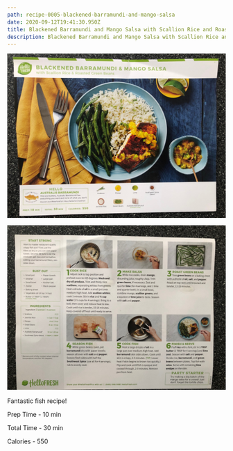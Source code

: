 ```yaml
---
path: recipe-0005-blackened-barramundi-and-mango-salsa
date: 2020-09-12T19:41:30.950Z
title: Blackened Barramundi and Mango Salsa with Scallion Rice and Roasted Green Beans
description: Blackened Barramundi and Mango Salsa with Scallion Rice and Roasted Green Beans
---
```

![picture of finished barramundi and mango salsa](../assets/0005-blackened-barramundi-and-mango-salsa-pic-1.jpeg)

![picture of blackened barramundi and mango salsa recipe ingredients, prep and cooking instructions](../assets/0005-blackened-barramundi-and-mango-salsa-pic-2.jpeg)

Fantastic fish recipe!

Prep Time - 10 min

Total Time - 30 min

Calories - 550